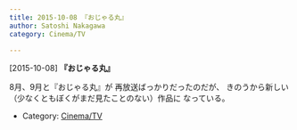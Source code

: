```yaml
---
title: 2015-10-08 『おじゃる丸』
author: Satoshi Nakagawa
category: Cinema/TV

---
```


[2015-10-08] **『おじゃる丸』** 

 8月、9月と『おじゃる丸』が
再放送ばっかりだったのだが、
きのうから新しい
（少なくともぼくがまだ見たことのない）作品に
なっている。

- Category: [Cinema/TV](https://merapano.github.io/categories.html#Cinema/TV)

